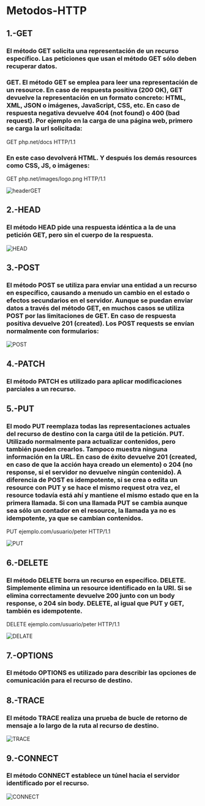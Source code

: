 <h1>Metodos-HTTP</h1>


<h2>1.-GET</h2>
<h3>El método GET  solicita una representación de un recurso específico. Las peticiones que usan el método GET sólo deben recuperar datos.</h3>

<h3>GET. El método GET se emplea para leer una representación de un resource. En caso de respuesta positiva (200 OK), GET devuelve la representación en un formato concreto: HTML, XML, JSON o imágenes, JavaScript, CSS, etc. En caso de respuesta negativa devuelve 404 (not found) o 400 (bad request). Por ejemplo en la carga de una página web, primero se carga la url solicitada:</h3>
GET php.net/docs HTTP/1.1
<h3>En este caso devolverá HTML. Y después los demás resources como CSS, JS, o imágenes:</h3>
GET php.net/images/logo.png HTTP/1.1


![headerGET](https://user-images.githubusercontent.com/72004435/96373647-93773700-1133-11eb-9bca-8fce03f229a2.PNG)

    

<h2>2.-HEAD</h2>
<h3>El método HEAD pide una respuesta idéntica a la de una petición GET, pero sin el cuerpo de la respuesta.</h3>

![HEAD](https://user-images.githubusercontent.com/72004435/96374026-d934ff00-1135-11eb-9468-f69dcf360278.PNG)


<h2>3.-POST</h2>
<h3>El método POST se utiliza para enviar una entidad a un recurso en específico, causando a menudo un cambio en el estado o efectos secundarios en el servidor.
Aunque se puedan enviar datos a través del método GET, en muchos casos se utiliza POST por las limitaciones de GET. En caso de respuesta positiva devuelve 201 (created). Los POST requests se envían normalmente con formularios:</h3>


![POST](https://user-images.githubusercontent.com/72004435/96373759-329c2e80-1134-11eb-9ead-ef7a986783ce.PNG)


<h2>4.-PATCH</h2>
<h3>El método PATCH  es utilizado para aplicar modificaciones parciales a un recurso.</h3>

<h2>5.-PUT</h2>
<h3>El modo PUT reemplaza todas las representaciones actuales del recurso de destino con la carga útil de la petición.
PUT. Utilizado normalmente para actualizar contenidos, pero también pueden crearlos. Tampoco muestra ninguna información en la URL. En caso de éxito devuelve 201 (created, en caso de que la acción haya creado un elemento) o 204 (no response, si el servidor no devuelve ningún contenido). A diferencia de POST es idempotente, si se crea o edita un resource con PUT y se hace el mismo request otra vez, el resource todavía está ahí y mantiene el mismo estado que en la primera llamada. Si con una llamada PUT se cambia aunque sea sólo un contador en el resource, la llamada ya no es idempotente, ya que se cambian contenidos.</h3>

PUT ejemplo.com/usuario/peter HTTP/1.1

![PUT](https://user-images.githubusercontent.com/72004435/96374146-8f004d80-1136-11eb-918e-5eb801187c24.PNG)


<h2>6.-DELETE</h2>
<h3>El método DELETE borra un recurso en específico.
DELETE. Simplemente elimina un resource identificado en la URI. Si se elimina correctamente devuelve 200 junto con un body response, o 204 sin body. DELETE, al igual que PUT y GET, también es idempotente.</H3>
    
DELETE ejemplo.com/usuario/peter HTTP/1.1

![DELATE](https://user-images.githubusercontent.com/72004435/96374198-cff86200-1136-11eb-94c1-ad2f875e7a8f.PNG)


<h2>7.-OPTIONS</h2>
<h3>El método OPTIONS es utilizado para describir las opciones de comunicación para el recurso de destino.</h3>



<h2>8.-TRACE</h2>
<h3>El método TRACE  realiza una prueba de bucle de retorno de mensaje a lo largo de la ruta al recurso de destino.
</h3>

![TRACE](https://user-images.githubusercontent.com/72004435/96374257-3aa99d80-1137-11eb-913d-07c51f65a878.PNG)


<h2>9.-CONNECT</h2>
<h3>El método CONNECT establece un túnel hacia el servidor identificado por el recurso.</h3>

![CONNECT](https://user-images.githubusercontent.com/72004435/96374238-1221a380-1137-11eb-8b01-169d799e1aa7.PNG)


